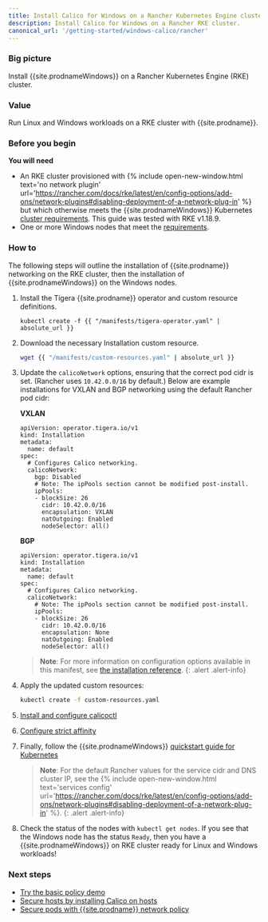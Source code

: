 ```yaml
---
title: Install Calico for Windows on a Rancher Kubernetes Engine cluster
description: Install Calico for Windows on a Rancher RKE cluster.
canonical_url: '/getting-started/windows-calico/rancher'
---
```


### Big picture

Install {{site.prodnameWindows}} on a Rancher Kubernetes Engine (RKE) cluster.

### Value

Run Linux and Windows workloads on a RKE cluster with {{site.prodname}}.

### Before you begin

**You will need**

- An RKE cluster provisioned with {% include open-new-window.html text='no network plugin' url='https://rancher.com/docs/rke/latest/en/config-options/add-ons/network-plugins#disabling-deployment-of-a-network-plug-in' %}
but which otherwise meets the {{site.prodnameWindows}} Kubernetes [cluster requirements]({{site.baseurl}}/getting-started/windows-calico/requirements). This guide was tested with RKE v1.18.9.
- One or more Windows nodes that meet the [requirements]({{site.baseurl}}/getting-started/windows-calico/requirements).

### How to

The following steps will outline the installation of {{site.prodname}} networking on the RKE cluster, then the installation of {{site.prodnameWindows}} on the Windows nodes.

1. Install the Tigera {{site.prodname}} operator and custom resource definitions.

   ```
   kubectl create -f {{ "/manifests/tigera-operator.yaml" | absolute_url }}
   ```

1. Download the necessary Installation custom resource.

   ```bash
   wget {{ "/manifests/custom-resources.yaml" | absolute_url }}
   ```

1. Update the `calicoNetwork` options, ensuring that the correct pod cidr is set. (Rancher uses `10.42.0.0/16` by default.)
   Below are example installations for VXLAN and BGP networking using the default Rancher pod cidr:

   **VXLAN**

   ```
   apiVersion: operator.tigera.io/v1
   kind: Installation
   metadata:
     name: default
   spec:
     # Configures Calico networking.
     calicoNetwork:
       bgp: Disabled
       # Note: The ipPools section cannot be modified post-install.
       ipPools:
       - blockSize: 26
         cidr: 10.42.0.0/16
         encapsulation: VXLAN
         natOutgoing: Enabled
         nodeSelector: all()
   ```

   **BGP**

   ```
   apiVersion: operator.tigera.io/v1
   kind: Installation
   metadata:
     name: default
   spec:
     # Configures Calico networking.
     calicoNetwork:
       # Note: The ipPools section cannot be modified post-install.
       ipPools:
       - blockSize: 26
         cidr: 10.42.0.0/16
         encapsulation: None
         natOutgoing: Enabled
         nodeSelector: all()
   ```

   > **Note**: For more information on configuration options available in this manifest, see [the installation reference]({{site.baseurl}}/reference/installation/api).
   {: .alert .alert-info}

1. Apply the updated custom resources:

   ```bash
   kubectl create -f custom-resources.yaml
   ```

1. [Install and configure calicoctl]({{site.baseurl}}/getting-started/clis/calicoctl/install)

1. [Configure strict affinity]({{site.baseurl}}/getting-started/windows-calico/quickstart#configure-strict-affinity-for-clusters-using-calico-networking)

1. Finally, follow the {{site.prodnameWindows}} [quickstart guide for Kubernetes]({{site.baseurl}}/getting-started/windows-calico/quickstart#install-calico-for-windows)

   > **Note**: For the default Rancher values for the service cidr and DNS cluster IP, see the {% include open-new-window.html text='services config' url='https://rancher.com/docs/rke/latest/en/config-options/add-ons/network-plugins#disabling-deployment-of-a-network-plug-in' %}.
   {: .alert .alert-info}

1. Check the status of the nodes with `kubectl get nodes`. If you see that the Windows node has the status `Ready`, then you have a {{site.prodnameWindows}} on RKE cluster ready for Linux and Windows workloads!

### Next steps

- [Try the basic policy demo]({{site.baseurl}}/getting-started/windows-calico/demo)
- [Secure hosts by installing Calico on hosts]({{site.baseurl}}/getting-started/bare-metal/about)
- [Secure pods with {{site.prodname}} network policy]({{site.baseurl}}/security/calico-network-policy)
